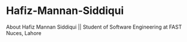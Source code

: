 # Hafiz-Mannan-Siddiqui
About Hafiz Mannan Siddiqui || Student of Software Engineering at FAST Nuces, Lahore
